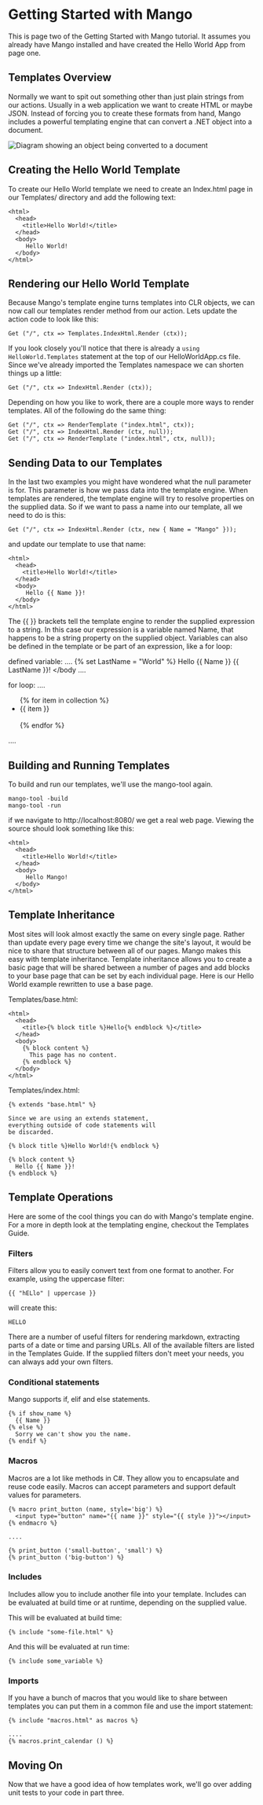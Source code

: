 Getting Started with Mango
==========================

This is page two of the Getting Started with Mango tutorial.  It assumes you already have
Mango installed and have created the Hello World App from page one.


Templates Overview
------------------

Normally we want to spit out something other than just plain strings from our actions. Usually in a web
application we want to create HTML or maybe JSON.  Instead of forcing you to create these formats from hand,
Mango includes a powerful templating engine that can convert a .NET object into a document.

![Diagram showing an object being converted to a document](http://github.com/jacksonh/mango/raw/master/docs/tutorial/mango-template-engine-flow.png)


Creating the Hello World Template
---------------------------------

To create our Hello World template we need to create an Index.html page in our Templates/ directory and add the following text:

    <html>
      <head>
        <title>Hello World!</title>
      </head>
      <body>
         Hello World!
      </body>
    </html>


Rendering our Hello World Template
----------------------------------

Because Mango's template engine turns templates into CLR objects, we can now call our templates render method from our action.  Lets
update the action code to look like this:

    Get ("/", ctx => Templates.IndexHtml.Render (ctx));

If you look closely you'll notice that there is already a `using HelloWorld.Templates` statement at the top of our HelloWorldApp.cs
file.  Since we've already imported the Templates namespace we can shorten things up a little:

    Get ("/", ctx => IndexHtml.Render (ctx));

Depending on how you like to work, there are a couple more ways to render templates.  All of the following do the same thing:

    Get ("/", ctx => RenderTemplate ("index.html", ctx));
    Get ("/", ctx => IndexHtml.Render (ctx, null));
    Get ("/", ctx => RenderTemplate ("index.html", ctx, null));


Sending Data to our Templates
-----------------------------

In the last two examples you might have wondered what the null parameter is for.  This parameter is how we pass data into the
template engine.  When templates are rendered, the template engine will try to resolve properties on the supplied data.  So if we want
to pass a name into our template, all we need to do is this:

    Get ("/", ctx => IndexHtml.Render (ctx, new { Name = "Mango" }));

and update our template to use that name:

    <html>
      <head>
        <title>Hello World!</title>
      </head>
      <body>
         Hello {{ Name }}!
      </body>
    </html>

The {{ }} brackets tell the template engine to render the supplied expression to a string. In this case our expression is a variable
named Name, that happens to be a string property on the supplied object.  Variables can also be defined in the template or be part of
an expression, like a for loop:

defined variable:
    ....
      {% set LastName = "World" %}
      <body>
        Hello {{ Name }} {{ LastName }}!
      </body
    ....

for loop:
    ....
      <body>
        <ul>
          {% for item in collection %} 
            <li>{{ item }}</li>  
          {% endfor %}
        </ul>
      </body>
    ....


Building and Running Templates
------------------------------

To build and run our templates, we'll use the mango-tool again.

    mango-tool -build
    mango-tool -run

if we navigate to http://localhost:8080/ we get a real web page.  Viewing the source should look something like this:

    <html>
      <head>
        <title>Hello World!</title>
      </head>
      <body>
         Hello Mango!
      </body>
    </html>

Template Inheritance
--------------------

Most sites will look almost exactly the same on every single page. Rather than update every page every time we change
the site's layout, it would be nice to share that structure between all of our pages.  Mango makes this easy with
template inheritance. Template inheritance allows you to create a basic page that will be shared between a number of
pages and add blocks to your base page that can be set by each individual page.  Here is our Hello World example rewritten
to use a base page.

Templates/base.html:

    <html>
      <head>
        <title>{% block title %}Hello{% endblock %}</title>
      </head>
      <body>
        {% block content %}
          This page has no content.
        {% endblock %}
      </body>
    </html>

Templates/index.html:

    {% extends "base.html" %}

    Since we are using an extends statement,
    everything outside of code statements will
    be discarded.

    {% block title %}Hello World!{% endblock %}

    {% block content %}
      Hello {{ Name }}!
    {% endblock %}



Template Operations
------------------

Here are some of the cool things you can do with Mango's template engine. For a more in depth
look at the templating engine, checkout the Templates Guide.

### Filters
Filters allow you to easily convert text from one format to another. For example, using the uppercase filter:

    {{ "hELlo" | uppercase }}

will create this:

    HELLO

There are a number of useful filters for rendering markdown, extracting parts of a date or time and parsing URLs. All
of the available filters are listed in the Templates Guide. If the supplied filters don't meet your needs, you can
always add your own filters.

### Conditional statements
Mango supports if, elif and else statements.

    {% if show_name %}
      {{ Name }}
    {% else %}
      Sorry we can't show you the name.
    {% endif %}


### Macros
Macros are a lot like methods in C#.  They allow you to encapsulate and reuse code easily.  Macros can accept parameters
and support default values for parameters.

    {% macro print_button (name, style='big') %}
      <input type="button" name="{{ name }}" style="{{ style }}"></input>
    {% endmacro %}

    ....

    {% print_button ('small-button', 'small') %}
    {% print_button ('big-button') %}

### Includes
Includes allow you to include another file into your template.  Includes can be evaluated at build time or at runtime,
depending on the supplied value.

This will be evaluated at build time:

    {% include "some-file.html" %}
    
And this will be evaluated at run time:

    {% include some_variable %}

### Imports
If you have a bunch of macros that you would like to share between templates you can put them in a common file and
use the import statement:

    {% include "macros.html" as macros %}

    ....
    {% macros.print_calendar () %}


Moving On
---------

Now that we have a good idea of how templates work, we'll go over adding unit tests to your code in part three.

